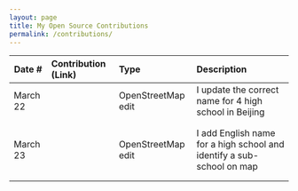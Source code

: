```yaml
---
layout: page
title: My Open Source Contributions
permalink: /contributions/
---
```


<!--
Type of the contribution should be "Wikipedia edit", "OpenStreet Map feature", "Documentation", "Course website", "Blog",
"Browser Add-on", etc.

The description should include a brief summary of what you did.

The link should bring us to a public page that shows your contribution. 

Replace the first row with your own contribution. 

-->





| Date #       | Contribution (Link)  | Type  | Description |
|---|:---|:---|:---|
| March 22   |     | OpenStreetMap edit    |   I update the correct name for 4 high school in Beijing    |
|     |     |     |      |
|     |     |     |      |
| March 23   |     | OpenStreetMap edit    |   I add English name for a high school and identify a sub-school on map   |
|     |     |     |      |
|     |     |     |      |
